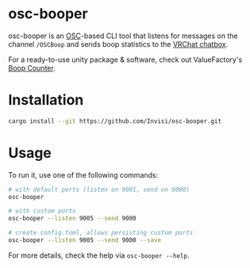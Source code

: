 # osc-booper

osc-booper is an [OSC](https://en.wikipedia.org/wiki/Open_Sound_Control)-based CLI tool that listens for messages on the channel `/OSCBoop` and sends boop statistics 
to the [VRChat chatbox](https://docs.vrchat.com/docs/osc-as-input-controller).

For a ready-to-use unity package & software, check out ValueFactory's [Boop Counter](https://boop.shader.gay).

# Installation
```bash
cargo install --git https://github.com/Invisi/osc-booper.git
```

# Usage
To run it, use one of the following commands:
```bash
# with default ports (listen on 9001, send on 9000)
osc-booper

# with custom ports
osc-booper --listen 9005 --send 9000

# create config.toml, allows persisting custom ports
osc-booper --listen 9005 --send 9000 --save
```
For more details, check the help via `osc-booper --help`.
